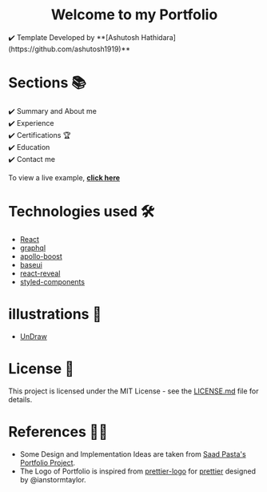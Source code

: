 <h1 align="center"> Welcome to my Portfolio </h1> 
✔️ Template Developed by **[Ashutosh Hathidara](https://github.com/ashutosh1919)**

# Sections 📚

✔️ Summary and About me\
✔️ Experience\
✔️ Certifications 🏆\
✔️ Education\
✔️ Contact me

To view a live example, **[click here](https://www.nienlb.info/)**

# Technologies used 🛠️

- [React](https://reactjs.org/)
- [graphql](https://graphql.org/)
- [apollo-boost](https://www.apollographql.com/docs/react/get-started/)
- [baseui](https://github.com/uber/baseweb)
- [react-reveal](https://www.react-reveal.com/)
- [styled-components](https://styled-components.com/)

# illustrations 🍥

- [UnDraw](https://undraw.co/illustrations)

# License 📄

This project is licensed under the MIT License - see the [LICENSE.md](./LICENSE) file for details.

# References 👏🏻

- Some Design and Implementation Ideas are taken from [Saad Pasta's Portfolio Project](https://github.com/saadpasta/developerFolio).
- The Logo of Portfolio is inspired from [prettier-logo](https://github.com/prettier/prettier-logo) for [prettier](https://github.com/prettier/prettier) designed by @ianstormtaylor.

